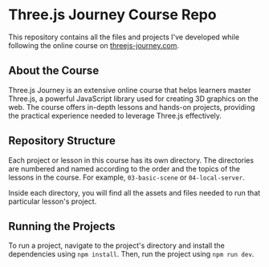 # Three.js Journey Course Repo

This repository contains all the files and projects I've developed while following the online course on [threejs-journey.com](https://threejs-journey.com).

## About the Course

Three.js Journey is an extensive online course that helps learners master Three.js, a powerful JavaScript library used for creating 3D graphics on the web. The course offers in-depth lessons and hands-on projects, providing the practical experience needed to leverage Three.js effectively.

## Repository Structure

Each project or lesson in this course has its own directory. The directories are numbered and named according to the order and the topics of the lessons in the course. For example, `03-basic-scene` or `04-local-server`.

Inside each directory, you will find all the assets and files needed to run that particular lesson's project.

## Running the Projects

To run a project, navigate to the project's directory and install the dependencies using `npm install`. Then, run the project using `npm run dev`.



